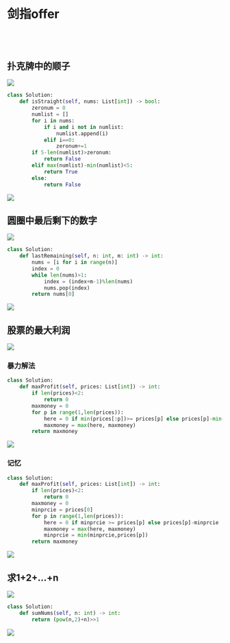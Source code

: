 # 剑指offer

## 

![]()

```python

```

![]()

## 扑克牌中的顺子

![](./images/067.png)

```python
class Solution:
    def isStraight(self, nums: List[int]) -> bool:
        zeronum = 0
        numlist = []
        for i in nums:
            if i and i not in numlist:
                numlist.append(i)
            elif i==0:
                zeronum+=1
        if 5-len(numlist)>zeronum:
            return False
        elif max(numlist)-min(numlist)<5:
            return True
        else:
            return False
```

![](./images/067_.png)

## 圆圈中最后剩下的数字

![](./images/068.png)

```python
class Solution:
    def lastRemaining(self, n: int, m: int) -> int:
        nums = [i for i in range(n)]
        index = 0
        while len(nums)>1:
            index = (index+m-1)%len(nums)
            nums.pop(index)
        return nums[0]
```

![](./images/068_.png)

## 股票的最大利润

![](./images/069.png)

### 暴力解法

```python
class Solution:
    def maxProfit(self, prices: List[int]) -> int:
        if len(prices)<2:
            return 0
        maxmoney = 0
        for p in range(1,len(prices)):
            here = 0 if min(prices[:p])>= prices[p] else prices[p]-min(prices[:p])
            maxmoney = max(here, maxmoney)
        return maxmoney
```

![](./images/069_1.png)

### 记忆

```python
class Solution:
    def maxProfit(self, prices: List[int]) -> int:
        if len(prices)<2:
            return 0
        maxmoney = 0
        minprcie = prices[0]
        for p in range(1,len(prices)):
            here = 0 if minprcie >= prices[p] else prices[p]-minprcie
            maxmoney = max(here, maxmoney)
            minprcie = min(minprcie,prices[p])
        return maxmoney
```

![](./images/069_2.png)

## 求1+2+…+n

![](./images/070.png)

```python
class Solution:
    def sumNums(self, n: int) -> int:
        return (pow(n,2)+n)>>1
```

![](./images/070_.png)